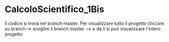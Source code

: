 # CalcoloScientifico_1Bis

Il codice si trova nel branch master. Per visualizzare tutto il progetto cliccare su branch--> sceglire il branch master --> e da li si può visualizzare l'intero progetto

